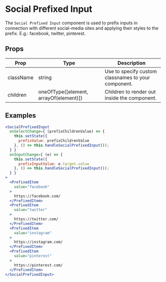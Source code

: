 # Social Prefixed Input

The `Social Prefixed Input` component is used to prefix inputs in connection with different social-media sites and applying their styles to the prefix. E.g.: facebook, twitter, pinterest.

## Props

| Prop | Type | Description |
| ---- | ---- | ----------- |
| className | string | Use to specify custom classnames to your component. |
| children | oneOfType([element, arrayOf(element)]) | Children to render out inside the component. |

## Examples

```jsx
<SocialPrefixedInput
  onSelectChange={ (prefixChildrenValue) => {
    this.setState({
      prefixValue: prefixChildrenValue
    }, () => this.handleSocialPrefixedInput());
  } }
  onInputChange={ (e) => {
    this.setState({
      prefixInputValue: e.target.value
    }, () => this.handleSocialPrefixedInput());
  } }
>
  <PrefixedItem
    value="facebook"
  >
    https://facebook.com/
  </PrefixedItem>
  <PrefixedItem
    value="twitter"
  >
    https://twitter.com/
  </PrefixedItem>
  <PrefixedItem
    value="instagram"
  >
    https://instagram.com/
  </PrefixedItem>
  <PrefixedItem
    value="pinterest"
  >
    https://pinterest.com/
  </PrefixedItem>
</SocialPrefixedInput>
```
